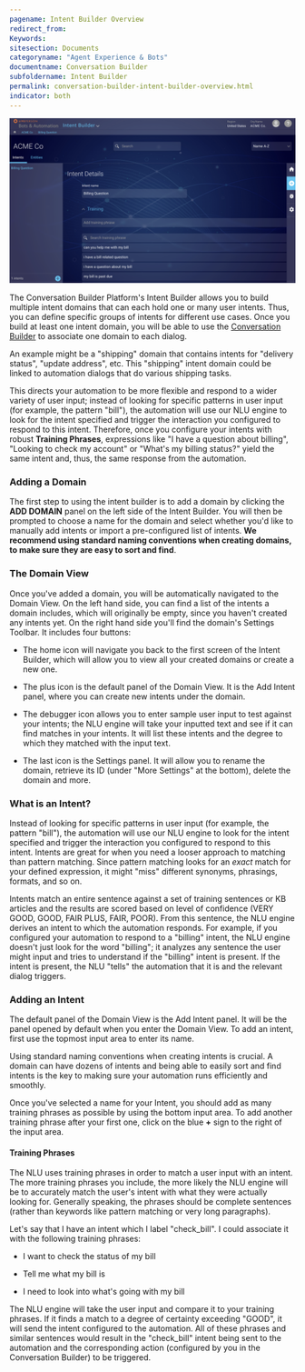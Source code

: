 ```yaml
---
pagename: Intent Builder Overview
redirect_from:
Keywords:
sitesection: Documents
categoryname: "Agent Experience & Bots"
documentname: Conversation Builder
subfoldername: Intent Builder
permalink: conversation-builder-intent-builder-overview.html
indicator: both
---
```

<img  class="fancyimage" style="width:750px" src="img/ConvoBuilder/intentbuilder_main.png">

The Conversation Builder Platform's Intent Builder allows you to build multiple intent domains that can each hold one or many user intents. Thus, you can define specific groups of intents for different use cases. Once you build at least one intent domain, you will be able to use the [Conversation Builder](conversation-builder-conversation-builder-overview.html) to associate one domain to each dialog.

An example might be a "shipping" domain that contains intents for "delivery status", "update address", etc. This "shipping" intent domain could be linked to automation dialogs that do various shipping tasks.

This directs your automation to be more flexible and respond to a wider variety of user input; instead of looking for specific patterns in user input (for example, the pattern "bill"), the automation will use our NLU engine to look for the intent specified and trigger the interaction you configured to respond to this intent. Therefore, once you configure your intents with robust **Training Phrases**, expressions like "I have a question about billing", "Looking to check my account" or "What's my billing status?" yield the same intent and, thus, the same response from the automation.

### Adding a Domain

The first step to using the intent builder is to add a domain by clicking the **ADD DOMAIN** panel on the left side of the Intent Builder. You will then be prompted to choose a name for the domain and select whether you'd like to manually add intents or import a pre-configured list of intents. **We recommend using standard naming conventions when creating domains, to make sure they are easy to sort and find**.

### The Domain View

Once you've added a domain, you will be automatically navigated to the Domain View. On the left hand side, you can find a list of the intents a domain includes, which will originally be empty, since you haven't created any intents yet. On the right hand side you'll find the domain's Settings Toolbar. It includes four buttons:

* The home icon will navigate you back to the first screen of the Intent Builder, which will allow you to view all your created domains or create a new one.

* The plus icon is the default panel of the Domain View. It is the Add Intent panel, where you can create new intents under the domain.

* The debugger icon allows you to enter sample user input to test against your intents; the NLU engine will take your inputted text and see if it can find matches in your intents. It will list these intents and the degree to which they matched with the input text.

* The last icon is the Settings panel. It will allow you to rename the domain, retrieve its ID (under "More Settings" at the bottom), delete the domain and more.

### What is an Intent?

Instead of looking for specific patterns in user input (for example, the pattern "bill"), the automation will use our NLU engine to look for the intent specified and trigger the interaction you configured to respond to this intent. Intents are great for when you need a looser approach to matching than pattern matching. Since pattern matching looks for an *exact* match for your defined expression, it might "miss" different synonyms, phrasings, formats, and so on.

Intents match an entire sentence against a set of training sentences or KB articles and the results are scored based on level of confidence (VERY GOOD, GOOD, FAIR PLUS, FAIR, POOR). From this sentence, the NLU engine derives an intent to which the automation responds. For example, if you configured your automation to respond to a "billing" intent, the NLU engine doesn't just look for the word "billing"; it analyzes any sentence the user might input and tries to understand if the "billing" intent is present. If the intent is present, the NLU "tells" the automation that it is and the relevant dialog triggers.

### Adding an Intent

The default panel of the Domain View is the Add Intent panel. It will be the panel opened by default when you enter the Domain View. To add an intent, first use the topmost input area to enter its name.

<div class="important">Using standard naming conventions when creating intents is crucial. A domain can have dozens of intents and being able to easily sort and find intents is the key to making sure your automation runs efficiently and smoothly.</div>

Once you've selected a name for your Intent, you should add as many training phrases as possible by using the bottom input area. To add another training phrase after your first one, click on the blue **+** sign to the right of the input area.

#### Training Phrases

The NLU uses training phrases in order to match a user input with an intent. The more training phrases you include, the more likely the NLU engine will be to accurately match the user's intent with what they were actually looking for. Generally speaking, the phrases should be complete sentences (rather than keywords like pattern matching or very long paragraphs).

Let's say that I have an intent which I label "check_bill". I could associate it with the following training phrases:

* I want to check the status of my bill

* Tell me what my bill is

* I need to look into what's going with my bill

The NLU engine will take the user input and compare it to your training phrases. If it finds a match to a degree of certainty exceeding "GOOD", it will send the intent configured to the automation. All of these phrases and similar sentences would result in the "check_bill" intent being sent to the automation and the corresponding action (configured by you in the Conversation Builder) to be triggered.
